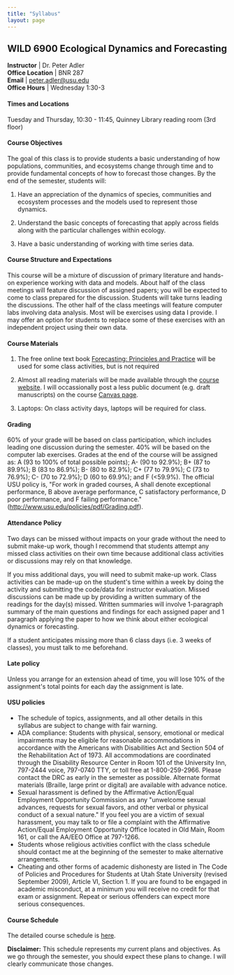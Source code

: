 ```yaml
---
title: "Syllabus"
layout: page
---
```



## WILD 6900 Ecological Dynamics and Forecasting

**Instructor**      | Dr. Peter Adler <br>
**Office Location** | BNR 287 <br>
**Email**           | <peter.adler@usu.edu> <br>
**Office Hours**    | Wednesday 1:30-3 <br>                 
			
												 
#### **Times and Locations**

Tuesday and Thursday, 10:30 - 11:45, Quinney Library reading room (3rd floor)

#### **Course Objectives**

The goal of this class is to provide students a basic understanding of how populations, communities, and ecosystems change through time and to provide fundamental concepts of how to forecast those changes. By the end of the semester, students will:

1. Have an appreciation of the dynamics of species, communities and ecosystem processes and the models used to represent those dynamics.

2. Understand the basic concepts of forecasting that apply across fields along with the particular challenges within ecology.

3. Have a basic understanding of working with time series data.

#### **Course Structure and Expectations**

This course will be a mixture of discussion of primary literature and hands-on experience working with data and models. About half of the class meetings will feature discussion of assigned papers; you will be expected to come to class prepared for the discussion. Students will take turns leading the discussions. The other half of the class meetings will feature computer labs involving data analysis. Most will be exercises using data I provide. I may offer an option for students to replace some of these exercises with an independent project using their own data. 

#### **Course Materials**

1)  The free online text book [Forecasting: Principles and Practice](https://www.otexts.org/fpp) 
    will be used for some class activities, but is not required

2)  Almost all reading materials will be made available through the [course website](https://pbadler.github.io/forecasting-dynamics-course/). I will occassionally post a 
less public document (e.g. draft manuscripts) on the course [Canvas page](https://usu.instructure.com/). 

3)  Laptops: On class activity days, laptops will be required for class.


#### **Grading**

60% of your grade will be based on class participation, which includes leading one discussion during the semester. 40% will be based on the computer lab exercises. Grades at the end of the course will be assigned as: A (93 to 100% of total possible points); A- (90 to 92.9%); B+ (87 to 89.9%); B (83 to 86.9%); B- (80 to 82.9%); C+ (77 to 79.9%); C (73 to 76.9%); C- (70 to 72.9%); D (60 to 69.9%); and F (<59.9%). The official USU policy is, "For work in graded courses, A shall denote exceptional performance, B above average performance, C satisfactory performance, D poor performance, and F failing performance." (http://www.usu.edu/policies/pdf/Grading.pdf).

#### **Attendance Policy**

Two days can be missed without impacts on your grade without the need to submit make-up work, though I recommend that students attempt any missed class activities on their own time because additional class activities or discussions may rely on that knowledge.

If you miss additional days, you will need to submit make-up work. Class activities can be made-up on the student's time within a week by doing the activity and submitting the code/data for instructor evaluation. Missed discussions can be made up by providing a written summary of the readings for the day(s) missed. Written summaries will involve 1-paragraph summary of the main questions and findings for each assigned paper and 1 paragraph applying the paper to how we think about either ecological dynamics or forecasting.

If a student anticipates missing more than 6 class days (i.e. 3 weeks of classes), you must talk to me beforehand.

#### **Late policy**

Unless you arrange for an extension ahead of time, you will lose 10% of the assignment's total points for each day the assignment is late.

#### **USU policies**

* The schedule of topics, assignments, and all other details in this syllabus are subject to change with fair warning. 
* ADA compliance: Students with physical, sensory, emotional or medical impairments may be eligible for reasonable accommodations in accordance with the Americans with Disabilities Act and Section 504 of the Rehabilitation Act of 1973. All accommodations are coordinated through the Disability Resource Center in Room 101 of the University Inn, 797-2444 voice, 797-0740 TTY, or toll free at 1-800-259-2966. Please contact the DRC as early in the semester as possible. Alternate format materials (Braille, large print or digital) are available with advance notice. 
* Sexual harassment is defined by the Affirmative Action/Equal Employment Opportunity Commission as any "unwelcome sexual advances, requests for sexual favors, and other verbal or physical conduct of a sexual nature." If you feel you are a victim of sexual harassment, you may talk to or file a complaint with the Affirmative Action/Equal Employment Opportunity Office located in Old Main, Room 161, or call the AA/EEO Office at 797-1266. 
* Students whose religious activities conflict with the class schedule should contact me at the beginning of the semester to make alternative arrangements. 
* Cheating and other forms of academic dishonesty are listed in The Code of Policies and Procedures for Students at Utah State University (revised September 2009), Article VI, Section 1. If you are found to be engaged in academic misconduct, at a minimum you will receive no credit for that exam or assignment. Repeat or serious offenders can expect more serious consequences. 

#### **Course Schedule**

The detailed course schedule is [here](https://pbadler.github.io/forecasting-dynamics-course/schedule.html).

**Disclaimer:** This schedule represents my current plans and
objectives. As we go through the semester, you should expect these
plans to change. I will clearly communicate those changes.
